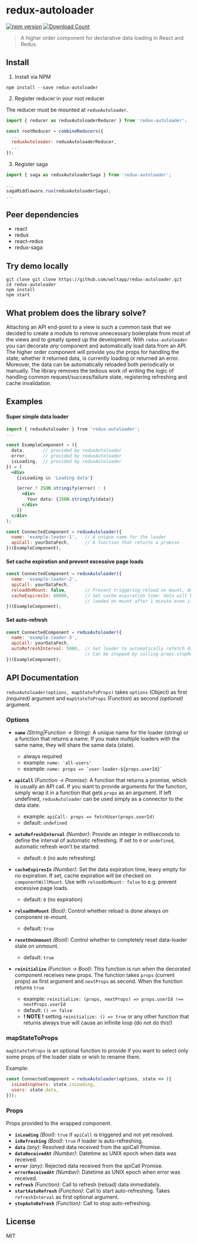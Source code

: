 # redux-autoloader

[![npm version](https://badge.fury.io/js/redux-autoloader.svg)](https://badge.fury.io/js/redux-autoloader)
[![Download Count](http://img.shields.io/npm/dm/redux-autoloader.svg?style=flat-square)](https://npmjs.org/package/redux-autoloader)

> A higher order component for declarative data loading in React and Redux.

## Install

1. Install via NPM

  ```
  npm install --save redux-autoloader
  ```

2. Register reducer in your root reducer

  The reducer must be mounted at `reduxAutoloader`.

  ```js
  import { reducer as reduxAutoloaderReducer } from 'redux-autoloader';

  const rootReducer = combineReducers({
    ...
    reduxAutoloader: reduxAutoloaderReducer,
    ...
  });
  ```

3. Register saga

  ```js
  import { saga as reduxAutoloaderSaga } from 'redux-autoloader';

  ...
  sagaMiddleware.run(reduxAutoloaderSaga);
  ...
  ```

## Peer dependencies

* react
* redux
* react-redux
* redux-saga

## Try demo locally

```
git clone git clone https://github.com/woltapp/redux-autoloader.git
cd redux-autoloader
npm install
npm start
```

## What problem does the library solve?

Attaching an API end-point to a view is such a common task that we decided
to create a module to remove unnecessary boilerplate from most of the views
and to greatly speed up the development.
With `redux-autoloader` you can decorate _any_ component and automatically
load data from an API. The higher order component will provide you the props for
handling the state; whether it returned data, is currently loading or returned
an error. Moreover, the data can be automatically reloaded both periodically
or manually. The library removes the tedious work of writing the logic of
handling common request/success/failure state, registering refreshing
and cache invalidation.

## Examples

#### Super simple data loader

```jsx
import { reduxAutoloader } from 'redux-autoloader';
...

const ExampleComponent = ({
  data,       // provided by reduxAutoloader
  error,      // provided by reduxAutoloader
  isLoading,  // provided by reduxAutoloader
}) = (
  <div>
    {isLoading && 'Loading data'}

    {error ? JSON.stringify(error) : (
      <div>
        Your data: {JSON.stringify(data)}
      </div>
    )}
  </div>
);

const ConnectedComponent = reduxAutoloader({
  name: 'example-loader-1',   // A unique name for the loader
  apiCall: yourDataFech,      // A function that returns a promise
})(ExampleComponent);
```

#### Set cache expiration and prevent excessive page loads

```jsx
const ConnectedComponent = reduxAutoloader({
  name: 'example-loader-2',
  apiCall: yourDataFech,
  reloadOnMount: false,       // Prevent triggering reload on mount, default: true
  cacheExpiresIn: 60000,      // Set cache expiration time: data will be
                              // loaded on mount after 1 minute even if reloadOnMount=false
})(ExampleComponent);
```

#### Set auto-refresh

```jsx
const ConnectedComponent = reduxAutoloader({
  name: 'example-loader-3',
  apiCall: yourDataFech,
  autoRefreshInterval: 5000,  // Set loader to automatically refetch data every 5 seconds.
                              // Can be stopped by calling props.stopRefresh().
})(ExampleComponent);
```

## API Documentation

`reduxAutoloader(options, mapStateToProps)` takes `options` (Object) as
first _(required)_ argument and `mapStateToProps` (Function) as second _(optional)_ argument.

### Options

* __`name`__ _(String|Function -> String)_: A unique name for the loader (string) or a function that
returns a name. If you make multiple loaders with the same name, they will share the same
data (state).
    - always required
    - example: `name: 'all-users'`
    - example: ``name: props => `user-loader-${props.userId}` ``

* __`apiCall`__ _(Function -> Promise)_: A function that returns a promise, which is usually
an API call. If you want to provide arguments for the function, simply wrap it in a function
that gets `props` as an argument. If left undefined, `reduxAutoloader` can be used
simply as a connector to the data state.
    - example: `apiCall: props => fetchUser(props.userId)`
    - default: `undefined`

* __`autoRefreshInterval`__ _(Number)_: Provide an integer in milliseconds to define
the interval of automatic refreshing. If set to `0` or `undefined`, automatic refresh
won't be started.
    - default: `0` (no auto refreshing)

* __`cacheExpiresIn`__ _(Number)_: Set the data expiration time, leavy empty for no expiration.
If set, cache expiration will be checked on `componentWillMount`. Use with `reloadOnMount: false` to
e.g. prevent excessive page loads.
    - default: `0` (no expiration)

* __`reloadOnMount`__ _(Bool)_: Control whether reload is done always on component re-mount.
    - default: `true`

* __`resetOnUnmount`__ _(Bool)_: Control whether to completely reset data-loader state on unmount.
    - default: `true`

* __`reinitialize`__ _(Function -> Bool)_: This function is run when the decorated component
receives new props. The function takes `props` (current props) as first argument
and `nextProps` as second. When the function returns `true`
    - example: `reinitialize: (props, nextProps) => props.userId !== nextProps.userId`
    - default: `() => false`
    - __! NOTE !__ setting `reinitialize: () => true` or any other function that returns
    always true will cause an infinite loop (do not do this!)

### mapStateToProps

`mapStateToProps` is an optional function to provide if you want to
select only some props of the loader state or wish to rename them.

Example:

```js
const ConnectedComponent = reduxAutoloader(options, state => ({
  isLoadingUsers: state.isLoading,
  users: state.data,
}));
```

### Props

Props provided to the wrapped component.

* __`isLoading`__ _(Bool)_: `true` if `apiCall` is triggered and not yet resolved.
* __`isRefreshing`__ _(Bool)_: `true` if loader is auto-refreshing.
* __`data`__ _(any)_: Resolved data received from the apiCall Promise.
* __`dataReceivedAt`__ _(Number)_: Datetime as UNIX epoch when data was received.
* __`error`__ _(any)_: Rejected data received from the apiCall Promise.
* __`errorReceivedAt`__ _(Number)_: Datetime as UNIX epoch when error was received.
* __`refresh`__ _(Function)_: Call to refresh (reload) data immediately.
* __`startAutoRefresh`__ _(Function)_: Call to start auto-refreshing. Takes `refreshInterval` as first optional argument.
* __`stopAutoRefresh`__ _(Function)_: Call to stop auto-refreshing.


## License

MIT
